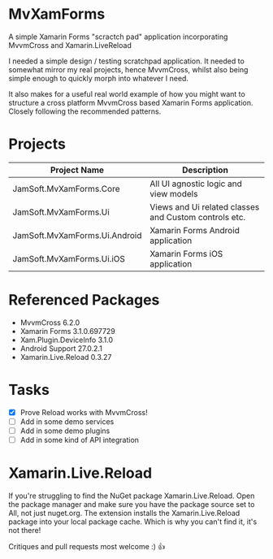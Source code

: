 # MvXamForms

A simple Xamarin Forms "scractch pad" application incorporating MvvmCross and Xamarin.LiveReload

I needed a simple design / testing scratchpad application. It needed to somewhat mirror my real projects, hence MvvmCross, whilst also being simple enough to quickly morph into whatever I need.

It also makes for a useful real world example of how you might want to structure a cross platform MvvmCross based Xamarin Forms application. Closely following the recommended patterns.

# Projects

| Project Name | Description |
| --- | --- |
| JamSoft.MvXamForms.Core | All UI agnostic logic and view models |
| JamSoft.MvXamForms.Ui | Views and Ui related classes and Custom controls etc. |
| JamSoft.MvXamForms.Ui.Android | Xamarin Forms Android application |
| JamSoft.MvXamForms.Ui.iOS | Xamarin Forms iOS application |

# Referenced Packages

- MvvmCross 6.2.0
- Xamarin Forms 3.1.0.697729
- Xam.Plugin.DeviceInfo 3.1.0
- Android Support 27.0.2.1
- Xamarin.Live.Reload 0.3.27

# Tasks

- [x] Prove Reload works with MvvmCross!
- [ ] Add in some demo services
- [ ] Add in some demo plugins
- [ ] Add in some kind of API integration

# Xamarin.Live.Reload

If you're struggling to find the NuGet package Xamarin.Live.Reload. Open the package manager and make sure you have the package source set to All, not just nuget.org. The extension installs the Xamarin.Live.Reload package into your local package cache. Which is why you can't find it, it's not there!

Critiques and pull requests most welcome :) :+1: